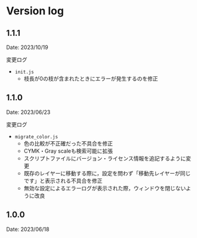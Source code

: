 # Version log

## 1.1.1
Date: 2023/10/19

変更ログ
- `init.js`
  - 枝長が0の枝が含まれたときにエラーが発生するのを修正

## 1.1.0

Date: 2023/06/23

変更ログ
- `migrate_color.js`
  - 色の比較が不正確だった不具合を修正
  - CYMK・Gray scaleも検索可能に拡張
  - スクリプトファイルにバージョン・ライセンス情報を追記するように変更
  - 既存のレイヤーに移動する際に，設定を問わず「移動先レイヤーが同じです」と表示される不具合を修正
  - 無効な設定によるエラーログが表示された際，ウィンドウを閉じないように改良

## 1.0.0

Date: 2023/06/18
